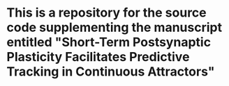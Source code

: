 # This is a repository for the source code supplementing the manuscript entitled "Short-Term Postsynaptic Plasticity Facilitates Predictive Tracking in Continuous Attractors"
